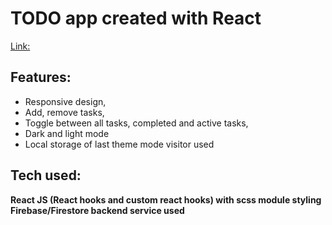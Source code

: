 # TODO app created with React

[Link: ](https://to-do-app-e31a8.web.app/)

## Features:

- Responsive design,
- Add, remove tasks,
- Toggle between all tasks, completed and active tasks,
- Dark and light mode
- Local storage of last theme mode visitor used

## Tech used:

**React JS (React hooks and custom react hooks) with scss module styling**
**Firebase/Firestore backend service used**

